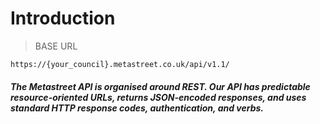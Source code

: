 # Introduction

> BASE URL

```shell
https://{your_council}.metastreet.co.uk/api/v1.1/
```

##### The Metastreet API is organised around REST. Our API has predictable resource-oriented URLs, returns JSON-encoded responses, and uses standard HTTP response codes, authentication, and verbs.  
